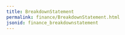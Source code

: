 ```yaml
---
title: BreakdownStatement
permalink: finance/BreakdownStatement.html
jsonid: finance_breakdownstatement
---
```

